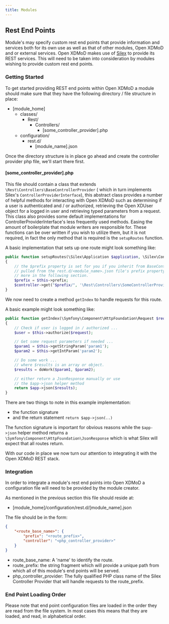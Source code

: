 ```yaml
---
title: Modules
---
```


Rest End Points
---------------
Module's may specify custom rest end points that provide information and services both for its own use as well as that of other modules, Open XDMoD and or external services.
Open XDMoD makes use of [Silex](http://silex.sensiolabs.org/) to provide its REST services. This will need to be taken into consideration by modules wishing to provide custom
rest end points.

### Getting Started
To get started providing REST end points within Open XDMoD a module should make sure that they have the following directory / file structure in place:

 - [module_home]
     - classes/
          - Rest/
              - Controllers/
                  - [some_controller_provider].php
     - configuration/
         - rest.d/
             - [module_name].json

Once the directory structure is in place go ahead and create the controller provider php file, we'll start there first.
#### [some_controller_provider].php
This file should contain a class that extends `\Rest\Controllers\BaseControllerProvider` ( which in turn implements Silex's `ControllerProviderInterface`), this abstract class provides a number of helpful methods for interacting with Open XDMoD such as determining if a user is authenticated and / or authorized, retrieving the Open XDUser object for a logged in user and retrieving typed parameters from a request. This class also provides some default implementations for ControllerProviderInterface's less frequently used methods. Easing the amount of boilerplate that module writers are responsible for. These functions can be over written if you wish to utilize them, but it is not required, in fact the  only method that is required is the `setupRoutes` function.

A basic implementation that sets up one route might look something like:
```php
public function setupRoutes(\Silex\Application $application, \Silex\ControllerCollection $controller)
{
    // the $prefix property is set for you if you inherit from BaseControllerProvider and is
    // pulled from the rest.d/<module_name>.json file's prefix property. We'll discuss the configuration file
    // more in the following section.
    $prefix = $this->prefix;
    $controller->get("$prefix/", '\Rest\Controllers\SomeControllerProvider::getIndex');
}
```
We now need to create a method `getIndex`  to handle requests for this route.

A basic example might look something like:
```php
public function getIndex(\Symfony\Component\HttpFoundation\Request $request, \Silex\Application $application)
{
    // Check if user is logged in / authorized ...
    $user = $this->authorize($request);

    // Get some request parameters if needed ...
    $param1 = $this->getStringParam('param1');
    $param2 = $this->getIntParam('param2');

    // Do some work ...
    // where $results is an array or object.
    $results = doWork($param1, $param2);

    // either return a JsonResponse manually or use
    // the $app->json helper method
    return $app->json($results);
}
```
There are two things to note in this example implementation:
  - the function signature
  - and the return statement `return $app->json(..)`

 The function signature is important for obvious reasons while the `$app->json` helper method returns a `\Symfony\Component\HttpFoundation\JsonResponse` which is what Silex will expect that all routes return.

With our code in place we now turn our attention to integrating it with the Open XDMoD REST stack.

### Integration
In order to integrate a module's rest end points into Open XDMoD a configuration file will need to be provided by the module creator.

As mentioned in the previous section this file should reside at:

 - [module_home]/configuration/rest.d/[module_name].json

The file should be in the form:
```json
{
    "<route_base_name>": {
        "prefix": "<route_prefix>",
        "controller": "<php_controller_provider>"
    }
}
```
- route_base_name: A 'name' to identify the route.
- route_prefix: the string fragment which will provide a unique path from which all of this module's end points will be served.
- php_controller_provider: The fully qualified PHP class name of the Silex Controller Provider that will handle requests to the route_prefix.

### End Point Loading Order
Please note that end point configuration files are loaded in the order they are read from the file system.
In most cases this means that they are loaded, and read, in alphabetical order.
